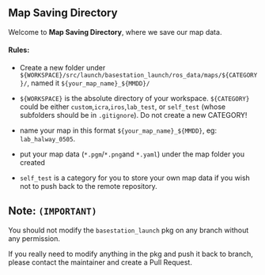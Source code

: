 ## Map Saving Directory

Welcome to __Map Saving Directory__, where we save our map data.

#### Rules:
- Create a new folder under `${WORKSPACE}/src/launch/basestation_launch/ros_data/maps/${CATEGORY}/`, named it `${your_map_name}_${MMDD}/`

- `${WORKSPACE}` is the absolute directory of your workspace. `${CATEGORY}` could be either `custom`,`icra`,`iros`,`lab_test`, or `self_test` (whose subfolders should be in `.gitignore`). Do not create a new CATEGORY!

- name your map in this format `${your_map_name}_${MMDD}`, eg: `lab_halway_0505`.

- put your map data (`*.pgm`/`*.png`and `*.yaml`) under the map folder you created

- `self_test` is a category for you to store your own map data if you wish not to push back to the remote repository.

## Note: `(IMPORTANT)`
You should not modify the `basestation_launch` pkg on any branch without any permission.

If you really need to modify anything in the pkg and push it back to branch, please contact the maintainer and create a Pull Request.